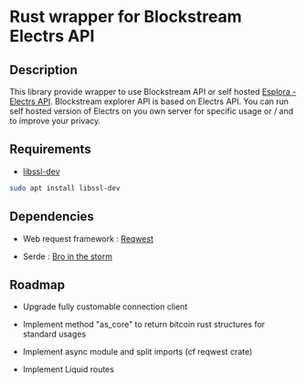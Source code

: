 # Rust wrapper for Blockstream Electrs API

## Description

This library provide wrapper to use Blockstream API or self hosted [Esplora - Electrs API](https://github.com/Blockstream/electrs).
Blockstream explorer API is based on Electrs API. You can run self hosted version of Electrs on you own server for specific usage or / and to improve your privacy.

## Requirements

* [libssl-dev](https://packages.ubuntu.com/fr/xenial/libssl-dev)

```bash
sudo apt install libssl-dev
```

## Dependencies

* Web request framework : [Reqwest](https://docs.rs/reqwest/0.10.8/reqwest/)

* Serde : [Bro in the storm](https://crates.io/crates/serde)

## Roadmap

* Upgrade fully customable connection client

* Implement method "as_core" to return bitcoin rust structures for standard usages

* Implement async module and split imports (cf reqwest crate)

* Implement Liquid routes
